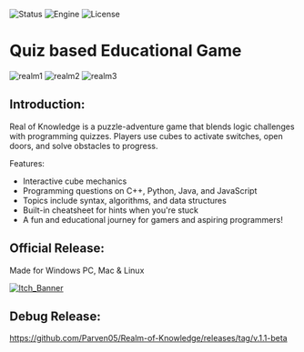 ![Status](https://badgen.net/badge/Status/Release/orange?icon=github)
![Engine](https://badgen.net/badge/Engine/Unity/blue)
![License](https://badgen.net/badge/license/MIT/green)

# **Quiz based Educational Game**
![realm1](https://github.com/user-attachments/assets/c458581d-6060-4997-8bd6-bd608d7d5127)
![realm2](https://github.com/user-attachments/assets/67261873-a080-4c25-9f42-7782fe513afc)
![realm3](https://github.com/user-attachments/assets/65db7ee7-67ee-4636-be8c-93258a8360bd)

## **Introduction:**
Real of Knowledge is a puzzle-adventure game that blends logic challenges with programming quizzes. Players use cubes to activate switches, open doors, and solve obstacles to progress.

Features:

- Interactive cube mechanics
- Programming questions on C++, Python, Java, and JavaScript
- Topics include syntax, algorithms, and data structures
- Built-in cheatsheet for hints when you're stuck
- A fun and educational journey for gamers and aspiring programmers!

## **Official Release:**
Made for Windows PC, Mac & Linux

[![Itch_Banner](https://user-images.githubusercontent.com/101796812/258836620-b6e0f0b1-6a21-45ee-9dc3-74f1b103ab58.png)](https://parven.itch.io/realm-of-knowledge)

## **Debug Release:**
https://github.com/Parven05/Realm-of-Knowledge/releases/tag/v.1.1-beta

